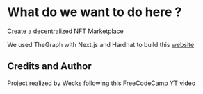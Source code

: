 # What do we want to do here ?
Create a decentralized NFT Marketplace 

We used TheGraph with Next.js and Hardhat to build this [website](https://nft-marketplace-fcc.vercel.app/)


## Credits and Author
Project realized by Wecks following this FreeCodeCamp YT [video](https://www.youtube.com/watch?v=gyMwXuJrbJQ)
